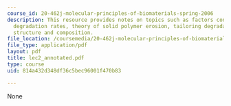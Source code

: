 ```yaml
---
course_id: 20-462j-molecular-principles-of-biomaterials-spring-2006
description: This resource provides notes on topics such as factors controlling polymer
  degradation rates, theory of solid polymer erosion, tailoring degradable polymer
  structure and composition.
file_location: /coursemedia/20-462j-molecular-principles-of-biomaterials-spring-2006/814a432d348df36c5bec96001f470b83_lec2_annotated.pdf
file_type: application/pdf
layout: pdf
title: lec2_annotated.pdf
type: course
uid: 814a432d348df36c5bec96001f470b83

---
```

None